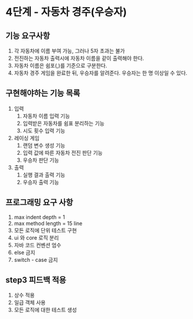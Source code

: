 # 4단계 - 자동차 경주(우승자)

## 기능 요구사항

1. 각 자동차에 이름 부여 가능, 그러나 5자 초과는 불가
2. 전진하는 자동차 출력시에 자동차 이름을 같이 출력해야 한다.
3. 자동차 이름은 쉼포(,)를 기준으로 구분한다.
4. 자동차 경주 게임을 완료한 뒤, 우승자를 알려준다. 우승자는 한 명 이상일 수 있다.

## 구현해야하는 기능 목록

1. 입력
    1. 자동차 이름 입력 기능
    2. 입력받은 자동차를 쉼표 분리하는 기능
    3. 시도 횟수 입력 기능
2. 레이싱 게임
    1. 랜덤 변수 생성 기능
    2. 입력 값에 따른 자동차 전진 판단 기능
    3. 우승차 판단 기능
3. 출력
    1. 실행 결과 출력 기능
    2. 우승자 출력 기능

## 프로그래밍 요구 사항

1. max indent depth = 1
2. max method length = 15 line
3. 모든 로직에 단위 테스트 구현
4. ui 와 core 로직 분리
5. 자바 코드 컨벤션 엄수
6. else 금지
7. switch - case 금지

## step3 피드백 적용

1. 상수 적용
2. 일급 객체 사용
3. 모든 로직에 대한 테스트 생성